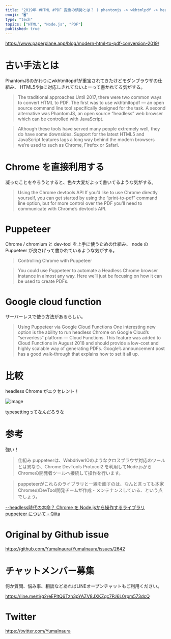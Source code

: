 ```yaml
---
title: "2019年 #HTML #PDF 変換の情勢とは？ ( phantomjs -> wkhtmlpdf -> headless Chrome "
emoji: "🖥"
type: "tech"
topics: ["HTML", "Node.js", "PDF"]
published: true
---
```


https://www.paperplane.app/blog/modern-html-to-pdf-conversion-2019/

# 古い手法とは

PhantomJSのかわりにwkhtmltopdfが重宝されてきたけどモダンブラウザの仕組み、 HTML5やjsに対応しきれてないよーって書かれてる気がする。

>The traditional approaches
>Until 2017, there were two common ways to convert HTML to PDF. The first was to use wkhtmltopdf — an open source command line tool specifically designed for the task. A second alternative was PhantomJS, an open source “headless” web browser which can be controlled with JavaScript.

>Although these tools have served many people extremely well, they do have some downsides. Support for the latest HTML5 and JavaScript features lags a long way behind the modern browsers we’re used to such as Chrome, Firefox or Safari.

# Chrome を直接利用する

凝ったことをやろうとすると、色々大変だよって書いてるような気がする。

>Using the Chrome devtools API
>If you’d like to use Chrome directly yourself, you can get started by using the “print-to-pdf” command line option, but for more control over the PDF you’ll need to communicate with Chrome’s devtools API.

# Puppeteer

Chrome / chromium と dev-tool を上手に使うための仕組み、 node の  Puppeteer が良さげって書かれているような気がする。

>Controlling Chrome with Puppeteer

>You could use Puppeteer to automate a Headless Chrome browser instance in almost any way. Here we’ll just be focusing on how it can be used to create PDFs.

# Google cloud function

サーバーレスで使う方法があるらしい。

>Using Puppeteer via Google Cloud Functions
>One interesting new option is the ability to run headless Chrome on Google Cloud’s “serverless” platform — Cloud Functions. This feature was added to Cloud Functions in August 2018 and should provide a low-cost and highly scalable way of generating PDFs. Google’s announcement post has a good walk-through that explains how to set it all up.

# 比較

headless Chrome がエクセレント！

![image](https://user-images.githubusercontent.com/13635059/67850145-24cc5280-fb4b-11e9-8b3f-80bc5772a579.png)

typesettingってなんだろうな

# 参考

強い！

>仕組み
>puppeteerは、WebdriverIOのようなクロスブラウザ対応のツールとは異なり、Chrome DevTools Protocol2 を利用してNode.jsからChromeの開発者ツールへ接続して操作を行います。

>puppeteerがこれらのライブラリと一線を画すのは、なんと言っても本家ChromeのDevTool開発チームが作成・メンテナンスしている、という点でしょう。

[--headless時代の本命？ Chrome を Node.jsから操作するライブラリ puppeteer について - Qiita](https://qiita.com/Quramy/items/26058e83e898ec2ec078)

# Original by Github issue

https://github.com/YumaInaura/YumaInaura/issues/2642








<!-- Update From Qiita API -->

# チャットメンバー募集


何か質問、悩み事、相談などあればLINEオープンチャットもご利用ください。

https://line.me/ti/g2/eEPltQ6Tzh3pYAZV8JXKZqc7PJ6L0rpm573dcQ





# Twitter


https://twitter.com/YumaInaura


<!-- Update From Qiita API -->


